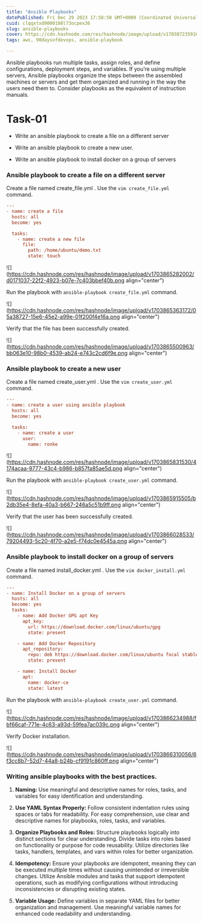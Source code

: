 ```yaml
---
title: "Ansible Playbooks"
datePublished: Fri Dec 29 2023 17:58:50 GMT+0000 (Coordinated Universal Time)
cuid: clqqxtxd9000108l73ocpex36
slug: ansible-playbooks
cover: https://cdn.hashnode.com/res/hashnode/image/upload/v1703872359167/c2d746f1-a34e-4f59-9132-0ec2c07b6d91.png
tags: aws, 90daysofdevops, ansible-playbook

---
```


Ansible playbooks run multiple tasks, assign roles, and define configurations, deployment steps, and variables. If you’re using multiple servers, Ansible playbooks organize the steps between the assembled machines or servers and get them organized and running in the way the users need them to. Consider playbooks as the equivalent of instruction manuals.

# Task-01

* Write an ansible playbook to create a file on a different server
    
* Write an ansible playbook to create a new user.
    
* Write an ansible playbook to install docker on a group of servers
    

### Ansible playbook to create a file on a different server

Create a file named create\_file.yml . Use the `vim create_file.yml` command.

```ini
---
- name: create a file
  hosts: all
  become: yes

  tasks:
    - name: create a new file
      file:
        path: /home/ubuntu/demo.txt
        state: touch
```

![](https://cdn.hashnode.com/res/hashnode/image/upload/v1703865282002/d0171037-22f2-4923-b07e-7c403bbef40b.png align="center")

Run the playbook with `ansible-playbook create_file.yml` command.

![](https://cdn.hashnode.com/res/hashnode/image/upload/v1703865363172/05a38727-15e6-45e2-a99e-01f200f4e16a.png align="center")

Verify that the file has been successfully created.

![](https://cdn.hashnode.com/res/hashnode/image/upload/v1703865500963/bb063e10-98b0-4539-ab24-e743c2cd6f9e.png align="center")

### Ansible playbook to create a new user

Create a file named create\_user.yml . Use the `vim create_user.yml` command.

```ini
---
- name: create a user using ansible playbook
  hosts: all
  become: yes

  tasks:
    - name: create a user
      user:
        name: ronke
```

![](https://cdn.hashnode.com/res/hashnode/image/upload/v1703865831530/4174acaa-9777-43c4-b986-b857fa85ae5d.png align="center")

Run the playbook with `ansible-playbook create_user.yml` command.

![](https://cdn.hashnode.com/res/hashnode/image/upload/v1703865915505/b2db35e4-8efa-40a3-b667-246a5c51b9ff.png align="center")

Verify that the user has been successfully created.

![](https://cdn.hashnode.com/res/hashnode/image/upload/v1703866028533/79204493-5c20-4f70-a2e5-f74dc0e4545a.png align="center")

### Ansible playbook to install docker on a group of servers

Create a file named install\_docker.yml . Use the `vim docker_install.yml` command.

```ini
---
- name: Install Docker on a group of servers
  hosts: all
  become: yes
  tasks:
    - name: Add Docker GPG apt Key
      apt_key:
        url: https://download.docker.com/linux/ubuntu/gpg
        state: present

    - name: Add Docker Repository
      apt_repository:
        repo: deb https://download.docker.com/linux/ubuntu focal stable
        state: present

    - name: Install Docker
      apt:
        name: docker-ce
        state: latest
```

Run the playbook with `ansible-playbook create_user.yml` command.

![](https://cdn.hashnode.com/res/hashnode/image/upload/v1703866234988/fbf66caf-771e-4c63-a93d-59fea7ac039c.png align="center")

Verify Docker installation.

![](https://cdn.hashnode.com/res/hashnode/image/upload/v1703866310056/6f3cc8b7-52d7-44a8-b24b-cf9191c860ff.png align="center")

### Writing ansible playbooks with the best practices.

1. **Naming:** Use meaningful and descriptive names for roles, tasks, and variables for easy identification and understanding.
    
2. **Use YAML Syntax Properly:** Follow consistent indentation rules using spaces or tabs for readability. For easy comprehension, use clear and descriptive names for playbooks, roles, tasks, and variables.
    
3. **Organize Playbooks and Roles:** Structure playbooks logically into distinct sections for clear understanding. Divide tasks into roles based on functionality or purpose for code reusability. Utilize directories like tasks, handlers, templates, and vars within roles for better organization.
    
4. **Idempotency:** Ensure your playbooks are idempotent, meaning they can be executed multiple times without causing unintended or irreversible changes. Utilize Ansible modules and tasks that support idempotent operations, such as modifying configurations without introducing inconsistencies or disrupting existing states.
    
5. **Variable Usage:** Define variables in separate YAML files for better organization and management. Use meaningful variable names for enhanced code readability and understanding.